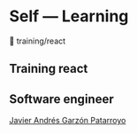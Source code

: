 # Self ― Learning
:open_file_folder: training/react

## Training react

## Software engineer
[Javier Andrés Garzón Patarroyo](https://www.javierandresgp.com)
